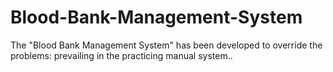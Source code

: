 # Blood-Bank-Management-System
The "Blood Bank Management System" has been developed to override the problems: prevailing in the practicing manual system..
